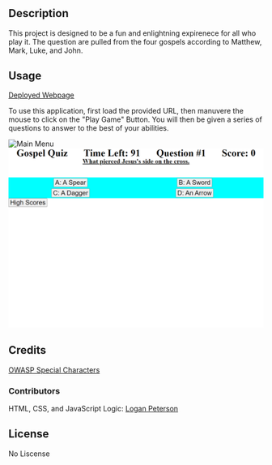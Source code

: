 # <Gospel-Trivia-Game>

## Description

This project is designed to be a fun and enlightning expirenece for all who play it. The question are pulled from the four gospels according to Matthew, Mark, Luke, and John.

## Usage

[Deployed Webpage](https://codedevlogan.github.io/Gospel-Trivia-Game/)

To use this application, first load the provided URL, then manuvere the mouse to click on the "Play Game" Button. You will then be given a series of questions to answer to the best of your abilities.

![Main Menu](./assets/images/_C__Users_Logan%2520School_bootcamp_Gospel-Trivia-Game_index.html%20.png)
![Gameplay](./assets/images/_C__Users_Logan%2520School_bootcamp_Gospel-Trivia-Game_index.html%20(1).png)
  

## Credits

[OWASP Special Characters](https://owasp.org/www-community/password-special-characters)

### Contributors

HTML, CSS, and JavaScript Logic:
[Logan Peterson](https://github.com/codeDevLogan)


## License

No Liscense